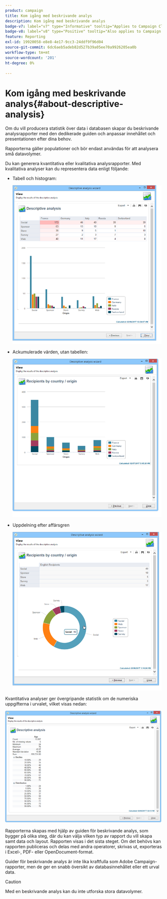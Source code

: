 ```yaml
---
product: campaign
title: Kom igång med beskrivande analys
description: Kom igång med beskrivande analys
badge-v7: label="v7" type="Informative" tooltip="Applies to Campaign Classic v7"
badge-v8: label="v8" type="Positive" tooltip="Also applies to Campaign v8"
feature: Reporting
exl-id: 19920058-e8e8-4e17-9cc3-24ddf9f96d04
source-git-commit: 6dc6aeb5adeb82d527b39a05ee70a9926205ea0b
workflow-type: tm+mt
source-wordcount: '201'
ht-degree: 0%

---
```


# Kom igång med beskrivande analys{#about-descriptive-analysis}



Om du vill producera statistik över data i databasen skapar du beskrivande analysrapporter med den dedikerade guiden och anpassar innehållet och presentationen efter dina behov.

Rapporterna gäller populationer och bör endast användas för att analysera små datavolymer.

Du kan generera kvantitativa eller kvalitativa analysrapporter. Med kvalitativa analyser kan du representera data enligt följande:

* Tabell och histogram:

   ![](assets/reporting_descriptive_sample_1.png)

* Ackumulerade värden, utan tabellen:

   ![](assets/reporting_descriptive_sample_3.png)

* Uppdelning efter affärsgren

   ![](assets/reporting_descriptive_sample_2.png)

Kvantitativa analyser ger övergripande statistik om de numeriska uppgifterna i urvalet, vilket visas nedan:

![](assets/reporting_descriptive_quantitative_sample.png)

Rapporterna skapas med hjälp av guiden för beskrivande analys, som bygger på olika steg, där du kan välja vilken typ av rapport du vill skapa samt data och layout. Rapporten visas i det sista steget. Om det behövs kan rapporten publiceras och delas med andra operatorer, skrivas ut, exporteras i Excel-, PDF- eller OpenDocument-format.

Guider för beskrivande analys är inte lika kraftfulla som Adobe Campaign-rapporter, men de ger en snabb översikt av databasinnehållet eller ett urval data.

>[!CAUTION]
>
>Med en beskrivande analys kan du inte utforska stora datavolymer.
